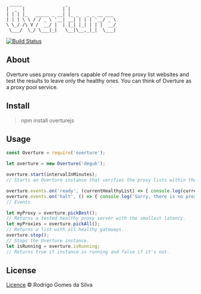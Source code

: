      _____                _                  
    |  _  |              | |                 
    | | | |_   _____ _ __| |_ _   _ _ __ ___ 
    | | | \ \ / / _ \ '__| __| | | | '__/ _ \
    \ \_/ /\ V /  __/ |  | |_| |_| | | |  __/
     \___/  \_/ \___|_|   \__|\__,_|_|  \___|
                                             
                                             

[![Build Status](https://travis-ci.org/rodrigogs/overture.svg?branch=master)](https://travis-ci.org/rodrigogs/overture)

## About
Overture uses proxy crawlers capable of read free proxy list websites and test the results to leave only the healthy ones.
You can think of Overture as a proxy pool service.

## Install
> npm install overturejs

## Usage
```javascript
const Overture = require('overture');

let overture = new Overture('degub');

overture.start(intervalInMinutes);
// Starts an Overture instance that verifies the proxy lists within the given interval.

overture.events.on('ready', (currentHealthyList) => { console.log(currentHealthyList) } );
overture.events.on('halt', () => { console.log('Sorry, there is no proxies alive :(') } );
// Events

let myProxy = overture.pickBest();
// Returns a tested healthy proxy server with the smallest latency.
let myProxies = overture.pickAll();
// Returns a list with all healthy gateways.
overture.stop();
// Stops the Overture instance.
let isRunning = overture.isRunning;
// Returns true if instance is running and false if it's not.
```

## License

[Licence](https://github.com/rodrigogs/overture/blob/master/LICENSE) © Rodrigo Gomes da Silva
